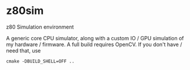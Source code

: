 # z80sim

z80 Simulation environment

A generic core CPU simulator, along with a custom IO / GPU simulation of my hardware / firmware.
A full build requires OpenCV.
If you don't have / need that, use   

    cmake -DBUILD_SHELL=OFF ..
    
